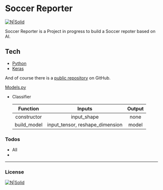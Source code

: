 # Soccer Reporter

[![N|Solid](https://i.ibb.co/CHp6mdz/Bobo-Code-Tag.png)](https://github.com/jabosso)


Soccer Reporter is a Project in progress to build a Soccer repoter based on AI.
## Tech 

* [Python]
* [Keras] 

And of course there is  a [public repository][repo] on GitHub.

[Models.py]



* Classifier

  |  Function   |             Inputs              | Output |
  | :---------: | :-----------------------------: | :----: |
  | constructor |           input_shape           |  none  |
  | build_model | input_tensor, reshape_dimension | model  |

  











### Todos

 - All
 - 
---
### License 

[![N|Solid](https://i.ibb.co/CHp6mdz/Bobo-Code-Tag.png)](https://github.com/jabosso)




[repo]: <https://github.com/jabosso/GS>
[Python]: <https://www.python.org/>
[Keras]: <https://keras.io/>
[Models.py]: <https://github.com/jabosso/GS/blob/master/Models.py>

